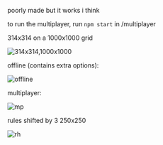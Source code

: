 poorly made but it works i think

to run the multiplayer, run `npm start` in /multiplayer

314x314 on a 1000x1000 grid

![314x314,1000x1000](https://cdn.discordapp.com/attachments/747495246513832036/1157520063327379546/chrome_U9OqfTIdNl.gif)


offline (contains extra options):

![offline](https://cdn.discordapp.com/attachments/849500554107420672/1157546648906502164/yGaZrkm.png)


multiplayer:

![mp](https://cdn.discordapp.com/attachments/723242833066197083/1151875034432933998/JpR5ZMY.gif)


rules shifted by 3 250x250

![rh](https://cdn.discordapp.com/attachments/723242833066197083/1157555443892244580/wpDnfHU.gif)

